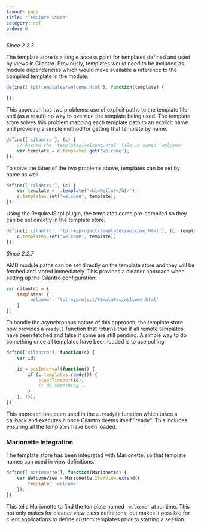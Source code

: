 ```yaml
---
layout: page
title: "Template Store"
category: ref
order: 0
---
```


_Since 2.2.3_

The template store is a single access point for templates defined and used by views in Cilantro. Previously, templates would need to be included as module dependencies which would make available a reference to the compiled template in the module.


```javascript
define(['tpl!templates/welcome.html'], function(template) {

});
```

This approach has two problems: use of explicit paths to the template file and (as a result) no way to override the template being used. The template store solves this problem mapping each template path to an explicit name and providing a simple method for getting that template by name.

```javascript
define(['cilantro'], (c) {
    // Assume the 'templates/welcome.html' file is named 'welcome'
    var template = c.templates.get('welcome');
});
```

To solve the latter of the two problems above, templates can be set by name as well:

```javascript
define(['cilantro'], (c) {
    var template = _.template('<h1>Hello!</h1>');
    c.templates.set('welcome', template);
});
```

Using the RequireJS tpl plugin, the templates come pre-compiled so they can be set directly in the template store:

```javascript
define(['cilantro', 'tpl!myproject/templates/welcome.html'], (c, template) {
    c.templates.set('welcome', template);
});
```

_Since 2.2.7_

AMD module paths can be set directly on the template store and they will be fetched and stored immediately. This provides a cleaner approach when setting up the Cilantro configuration:

```javascript
var cilantro = {
    templates: {
        'welcome': 'tpl!myproject/templates/welcome.html'
    }
};
```

To handle the asynchronous nature of this approach, the template store now provides a `ready()` function that returns true if all remote templates have been fetched and false if some are still pending. A simple way to do something once all templates have been loaded is to use polling:

```javascript
defin(['cilantro'], function(c) {
    var id;

    id = setInterval(function() {
        if (c.templates.ready()) {
            clearTimeout(id);
            // do something...
        }
    }, 15);
});
```

This approach has been used in the `c.ready()` function which takes a callback and executes it once Cilantro deems itself "ready". This includes ensuring all the templates have been loaded.

### Marionette Integration

The template store has been integrated with Marionette, so that template names can used in view definitions.

```javascript
define(['marionette'], function(Marionette) {
    var WelcomeView = Marionette.ItemView.extend({
        template: 'welcome'
    });
});
```

This tells Marionette to find the template named `'welcome'` at runtime. This not only makes for cleaner view class definitions, but makes it possible for client applications to define custom templates prior to starting a session.
